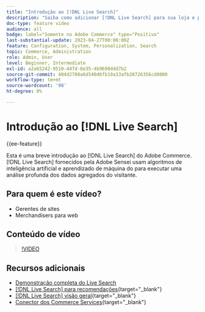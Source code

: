 ```yaml
---
title: "Introdução ao [!DNL Live Search]"
description: "Saiba como adicionar [!DNL Live Search] para sua loja e produzir experiências de compra altamente envolventes, relevantes e personalizadas."
doc-type: feature video
audience: all
badge: label="Somente no Adobe Commerce" type="Positivo"
last-substantial-update: 2023-04-27T00:00:00Z
feature: Configuration, System, Personalization, Search
topic: Commerce, Administration
role: Admin, User
level: Beginner, Intermediate
exl-id: a2a65242-9510-447d-8e35-4b9698ddd7b2
source-git-commit: 404d2708a6d540d6fb19a33afb20726356cd8000
workflow-type: tm+mt
source-wordcount: '98'
ht-degree: 0%

---
```


# Introdução ao [!DNL Live Search]

{{ee-feature}}

Esta é uma breve introdução ao [!DNL Live Search] do Adobe Commerce. [!DNL Live Search] fornecidos pela Adobe Sensei usam algoritmos de inteligência artificial e aprendizado de máquina do para executar uma análise profunda dos dados agregados do visitante.

## Para quem é este vídeo?

- Gerentes de sites
- Merchandisers para web

## Conteúdo de vídeo

>[!VIDEO](https://video.tv.adobe.com/v/3418797?learn=on)


## Recursos adicionais

- [Demonstração completa do Live Search](./live-search-full-demonstration.md)
- [[!DNL Live Search] para recomendações](https://experienceleague.adobe.com/docs/commerce-learn/tutorials/marketing/live-search-recommendations.html){target="_blank"}
- [[!DNL Live Search] visão geral](https://experienceleague.adobe.com/docs/commerce-merchant-services/live-search/overview.html){target="_blank"}
- [Conector dos Commerce Services](https://experienceleague.adobe.com/docs/commerce-merchant-services/user-guides/integration-services/saas.html){target="_blank"}
